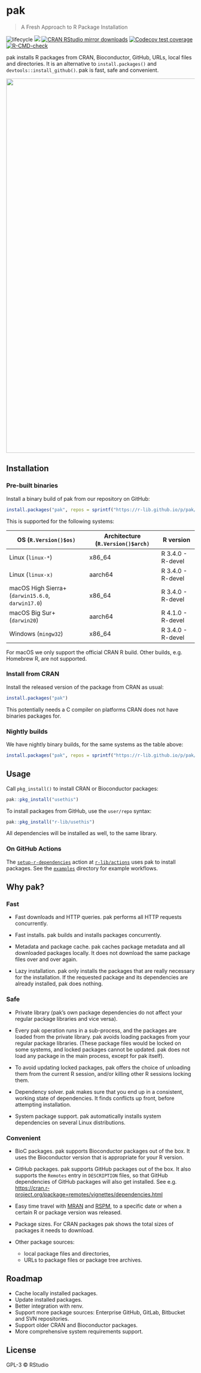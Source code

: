 
<!-- README.md is generated from README.Rmd. Please edit that file -->

# pak

> A Fresh Approach to R Package Installation

<!-- badges: start -->

![lifecycle](https://img.shields.io/badge/lifecycle-experimental-orange.svg)
[![](https://www.r-pkg.org/badges/version/pak)](https://cran.r-project.org/package=pak)
[![CRAN RStudio mirror
downloads](https://cranlogs.r-pkg.org/badges/pak)](https://www.r-pkg.org/pkg/pak)
[![Codecov test
coverage](https://codecov.io/gh/r-lib/pak/branch/main/graph/badge.svg)](https://app.codecov.io/gh/r-lib/pak?branch=main)
[![R-CMD-check](https://github.com/r-lib/pak/actions/workflows/R-CMD-check.yaml/badge.svg)](https://github.com/r-lib/pak/actions/workflows/R-CMD-check.yaml)

<!-- badges: end -->

pak installs R packages from CRAN, Bioconductor, GitHub, URLs, local
files and directories. It is an alternative to `install.packages()` and
`devtools::install_github()`. pak is fast, safe and convenient.

<p align="center">
<img width="1000" src="https://cdn.jsdelivr.net/gh/r-lib/pak@main/tools/images/fast.svg">
</p>

## Installation

### Pre-built binaries

Install a binary build of pak from our repository on GitHub:

``` r
install.packages("pak", repos = sprintf("https://r-lib.github.io/p/pak/stable/%s/%s/%s", .Platform$pkgType, R.Version()$os, R.Version()$arch))
```

This is supported for the following systems:

| OS (`R.Version()$os)`                             | Architecture (`R.Version()$arch)` | R version         |
|---------------------------------------------------|-----------------------------------|-------------------|
| Linux (`linux-*`)                                 | x86_64                            | R 3.4.0 - R-devel |
| Linux (`linux-x)`                                 | aarch64                           | R 3.4.0 - R-devel |
| macOS High Sierra+ (`darwin15.6.0`, `darwin17.0`) | x86_64                            | R 3.4.0 - R-devel |
| macOS Big Sur+ (`darwin20`)                       | aarch64                           | R 4.1.0 - R-devel |
| Windows (`mingw32`)                               | x86_64                            | R 3.4.0 - R-devel |

For macOS we only support the official CRAN R build. Other builds, e.g.
Homebrew R, are not supported.

### Install from CRAN

Install the released version of the package from CRAN as usual:

``` r
install.packages("pak")
```

This potentially needs a C compiler on platforms CRAN does not have
binaries packages for.

### Nightly builds

We have nightly binary builds, for the same systems as the table above:

``` r
install.packages("pak", repos = sprintf("https://r-lib.github.io/p/pak/devel/%s/%s/%s", .Platform$pkgType, R.Version()$os, R.Version()$arch))
```

## Usage

Call `pkg_install()` to install CRAN or Bioconductor packages:

``` r
pak::pkg_install("usethis")
```

To install packages from GitHub, use the `user/repo` syntax:

``` r
pak::pkg_install("r-lib/usethis")
```

All dependencies will be installed as well, to the same library.

### On GitHub Actions

The
[`setup-r-dependencies`](https://github.com/r-lib/actions/tree/v2/setup-r-dependencies#setup-r-dependencies)
action at [`r-lib/actions`](https://github.com/r-lib/actions) uses pak
to install packages. See the
[`examples`](https://github.com/r-lib/actions/tree/v2/examples)
directory for example workflows.

## Why pak?

### Fast

-   Fast downloads and HTTP queries. pak performs all HTTP requests
    concurrently.

-   Fast installs. pak builds and installs packages concurrently.

-   Metadata and package cache. pak caches package metadata and all
    downloaded packages locally. It does not download the same package
    files over and over again.

-   Lazy installation. pak only installs the packages that are really
    necessary for the installation. If the requested package and its
    dependencies are already installed, pak does nothing.

### Safe

-   Private library (pak’s own package dependencies do not affect your
    regular package libraries and vice versa).

-   Every pak operation runs in a sub-process, and the packages are
    loaded from the private library. pak avoids loading packages from
    your regular package libraries. (These package files would be locked
    on some systems, and locked packages cannot be updated. pak does not
    load any package in the main process, except for pak itself).

-   To avoid updating locked packages, pak offers the choice of
    unloading them from the current R session, and/or killing other R
    sessions locking them.

-   Dependency solver. pak makes sure that you end up in a consistent,
    working state of dependencies. It finds conflicts up front, before
    attempting installation.

-   System package support. pak automatically installs system
    dependencies on several Linux distributions.

### Convenient

-   BioC packages. pak supports Bioconductor packages out of the box. It
    uses the Bioconductor version that is appropriate for your R
    version.

-   GitHub packages. pak supports GitHub packages out of the box. It
    also supports the `Remotes` entry in `DESCRIPTION` files, so that
    GitHub dependencies of GitHub packages will also get installed. See
    e.g.
    <https://cran.r-project.org/package=remotes/vignettes/dependencies.html>

-   Easy time travel with [MRAN](https://mran.microsoft.com/timemachine)
    and [RSPM](https://packagemanager.rstudio.com/client/#/), to a
    specific date or when a certain R or package version was released.

-   Package sizes. For CRAN packages pak shows the total sizes of
    packages it needs to download.

-   Other package sources:

    -   local package files and directories,
    -   URLs to package files or package tree archives.

## Roadmap

-   Cache locally installed packages.
-   Update installed packages.
-   Better integration with renv.
-   Support more package sources: Enterprise GitHub, GitLab, Bitbucket
    and SVN repositories.
-   Support older CRAN and Bioconductor packages.
-   More comprehensive system requirements support.

## License

GPL-3 © RStudio
